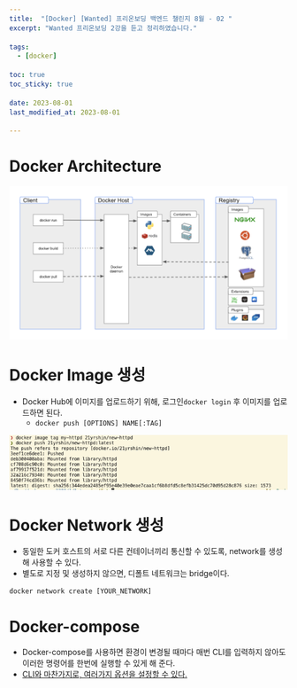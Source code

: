 ```yaml
---
title:  "[Docker] [Wanted] 프리온보딩 백엔드 챌린지 8월 - 02 "
excerpt: "Wanted 프리온보딩 2강을 듣고 정리하였습니다."

tags:
  - [docker]

toc: true
toc_sticky: true
 
date: 2023-08-01
last_modified_at: 2023-08-01

---
```


# Docker Architecture

![](/attatchments/51E73FF8-0312-4D41-8316-8E3E565D3772_1_201_a.jpeg)


# Docker Image 생성

- Docker Hub에 이미지를 업로드하기 위해, 로그인`docker login` 후 이미지를 업로드하면 된다.
	- `docker push [OPTIONS] NAME[:TAG]`

![](/attatchments/dockerpush.png)

# Docker Network 생성

- 동일한 도커 호스트의 서로 다른 컨테이너끼리 통신할 수 있도록, network를 생성해 사용할 수 있다.
- 별도로 지정 및 생성하지 않으면, 디폴트 네트워크는 bridge이다.

```
docker network create [YOUR_NETWORK]
```

# Docker-compose

- Docker-compose를 사용하면 환경이 변경될 때마다 매번 CLI를 입력하지 않아도 이러한 명령어를 한번에 실행할 수 있게 해 준다.
- [CLI와 마찬가지로, 여러가지 옵션을 설정할 수 있다.](https://yelm-212.github.io/docker_k8s/docker-section6/#docker-compose)